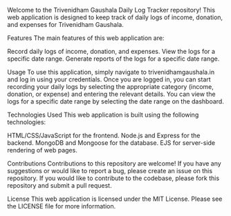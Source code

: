 
Welcome to the Trivenidham Gaushala Daily Log Tracker repository! This web application is designed to keep track of daily logs of income, donation, and expenses for Trivenidham Gaushala.

Features
The main features of this web application are:

Record daily logs of income, donation, and expenses.
View the logs for a specific date range.
Generate reports of the logs for a specific date range.

Usage
To use this application, simply navigate to trivenidhamgaushala.in and log in using your credentials. Once you are logged in, you can start recording your daily logs by selecting the appropriate category (income, donation, or expense) and entering the relevant details. You can view the logs for a specific date range by selecting the date range on the dashboard.

Technologies Used
This web application is built using the following technologies:

HTML/CSS/JavaScript for the frontend.
Node.js and Express for the backend.
MongoDB and Mongoose for the database.
EJS for server-side rendering of web pages.

Contributions
Contributions to this repository are welcome! If you have any suggestions or would like to report a bug, please create an issue on this repository. If you would like to contribute to the codebase, please fork this repository and submit a pull request.

License
This web application is licensed under the MIT License. Please see the LICENSE file for more information.



